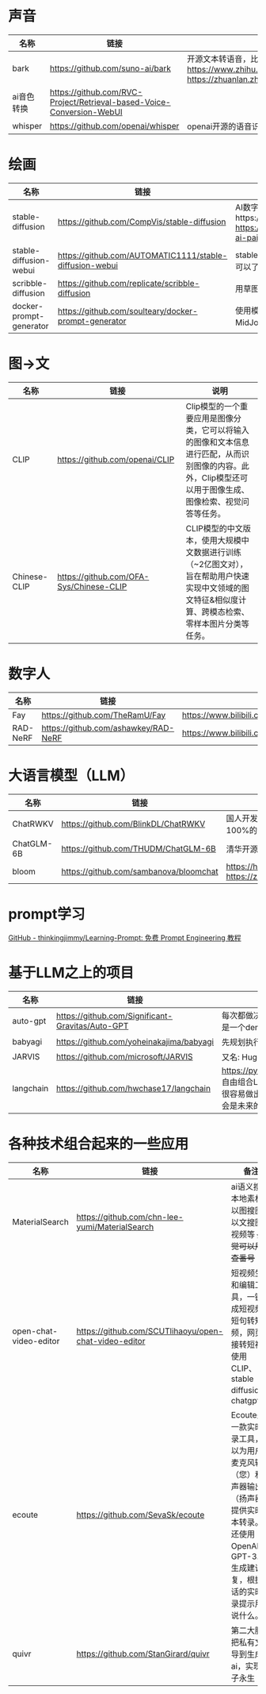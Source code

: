 # 声音

| 名称  | 链接  | 说明  |
| --- | --- | --- |
| bark | https://github.com/suno-ai/bark | 开源文本转语音，比较推荐<br/>https://www.zhihu.com/zvideo/1634269172917153793<br/>https://zhuanlan.zhihu.com/p/626243960 |
| ai音色转换 | https://github.com/RVC-Project/Retrieval-based-Voice-Conversion-WebUI |     |
| whisper | https://github.com/openai/whisper | openai开源的语音识别 |

# 绘画

| 名称  | 链接  | 说明  |
| --- | --- | --- |
| stable-diffusion | https://github.com/CompVis/stable-diffusion | AI数字绘画https://zhuanlan.zhihu.com/p/560226367 <br>https://github.com/hua1995116/awesome-ai-painting |
| stable-diffusion-webui | https://github.com/AUTOMATIC1111/stable-diffusion-webui | stable-diffusion的web客户端，直接用这个就可以了 |
| scribble-diffusion | https://github.com/replicate/scribble-diffusion | 用草图+prompt，生成图片 |
| docker-prompt-generator | https://github.com/soulteary/docker-prompt-generator | 使用模型来生成作图咒语的偷懒工具，支持 MidJourney、Stable Diffusion 等 | 

# 图->文

| 名称  | 链接  | 说明  |
| --- | --- | --- |
| CLIP | https://github.com/openai/CLIP | Clip模型的一个重要应用是图像分类，它可以将输入的图像和文本信息进行匹配，从而识别图像的内容。此外，Clip模型还可以用于图像生成、图像检索、视觉问答等任务。 |
| Chinese-CLIP | https://github.com/OFA-Sys/Chinese-CLIP | CLIP模型的中文版本，使用大规模中文数据进行训练（~2亿图文对），旨在帮助用户快速实现中文领域的图文特征&相似度计算、跨模态检索、零样本图片分类等任务。 |

# 数字人

| 名称  | 链接  | 说明  |
| --- | --- | --- |
| Fay | https://github.com/TheRamU/Fay | https://www.bilibili.com/video/BV1Dg4y1V7pn/ |
| RAD-NeRF | https://github.com/ashawkey/RAD-NeRF | https://www.bilibili.com/video/BV1rm4y1C7C4/ |

# 大语言模型（LLM）

| 名称  | 链接  | 备注  |
| --- | --- | --- |
| ChatRWKV | https://github.com/BlinkDL/ChatRWKV | 国人开发的，类似ChatGPT，但底层是100%的RNN（循环神经网络） |
| ChatGLM-6B | https://github.com/THUDM/ChatGLM-6B | 清华开源的 |
| bloom | https://github.com/sambanova/bloomchat | https://huggingface.co/bigscience/bloom <br>https://zhuanlan.zhihu.com/p/603518061 |

# prompt学习

[GitHub - thinkingjimmy/Learning-Prompt: 免费 Prompt Engineering 教程](https://github.com/thinkingjimmy/Learning-Prompt)

# 基于LLM之上的项目

| 名称  | 链接  | 备注  |
| --- | --- | --- |
| auto-gpt | https://github.com/Significant-Gravitas/Auto-GPT | 每次都做决策，从给出的命令列表中选择一个执行，有点类似贪心算法；它更像是一个demo，给大家指明了一条使用大模型的新道路 |
| babyagi | https://github.com/yoheinakajima/babyagi | 先规划执行步骤，再顺序执行 |
| JARVIS | https://github.com/microsoft/JARVIS | 又名: HuggingGPT。先做任务规划，再执行，可以使用HugingFace上的模型 |
| langchain | https://github.com/hwchase17/langchain | https://python.langchain.com/en/latest/use_cases/question_answering.html <br>自由组合LLM，也对接了向量数据库、autogpt、babyagi等，基于这个项目可以很容易做出特定文档的QA机器人、DND角色扮演游戏等等。个人感觉langchain会是未来的基础框架 |

# 各种技术组合起来的一些应用

| 名称  | 链接  | 备注  |
| --- | --- | --- |
| MaterialSearch | https://github.com/chn-lee-yumi/MaterialSearch | ai语义搜索本地素材，以图搜图，以文搜图搜视频等 ~~感觉可以用来查番号~~ |
| open-chat-video-editor | https://github.com/SCUTlihaoyu/open-chat-video-editor | 短视频生成和编辑工具，一键生成短视频，短句转短视频，网页链接转短视频<br/>使用CLIP、stable diffusion、chatgpt |
ecoute | https://github.com/SevaSk/ecoute | Ecoute是一款实时转录工具，可以为用户的麦克风输入（您）和扬声器输出（扬声器）提供实时文本转录。它还使用OpenAI的GPT-3.5生成建议回复，根据对话的实时转录提示用户说什么。|
quivr | https://github.com/StanGirard/quivr | 第二大脑，把私有文件导到生成式ai，实现电子永生 |
